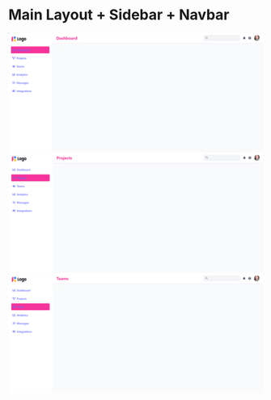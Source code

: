# Main Layout + Sidebar + Navbar
![alt text](./assets/image.png)
![alt text](./assets/image-1.png)
![alt text](./assets/image-2.png)